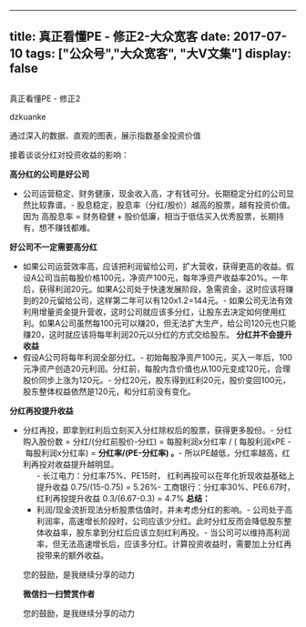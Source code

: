 
---
title:   真正看懂PE - 修正2-大众宽客
date: 2017-07-10
tags: ["公众号","大众宽客", "大V文集"]
display: false
---


## 



真正看懂PE - 修正2




dzkuanke




通过深入的数据、直观的图表，展示指数基金投资价值


接着谈谈分红对投资收益的影响：



**高分红的公司是好公司**
- 公司运营稳定、财务健康，现金收入高，才有钱可分。长期稳定分红的公司显然比较靠谱。- 股息稳定，股息率（分红/股价）越高的股票，越有投资价值。因为&nbsp;高股息率 =&nbsp;财务稳健 + 股价低廉，相当于低估买入优秀股票，长期持有，想不赚钱都难。


**好公司不一定需要高分红**
- 如果公司运营效率高，应该把利润留给公司，扩大营收，获得更高的收益。假设A公司当前每股价格100元，净资产100元，每年净资产收益率20%。一年后，获得利润20元。如果A公司处于快速发展阶段，急需资金，这时应该将赚到的20元留给公司，这样第二年可以有120x1.2=144元。- 如果公司无法有效利用增量资金提升营收，这时公司就应该多分红，让股东去决定如何使用红利。如果A公司虽然每100元可以赚20，但无法扩大生产，给公司120元也只能赚20，这时就应该将每年利润20元以分红的方式交给股东。
**分红并不会提升收益**
- 假设A公司将每年利润全部分红。- 初始每股净资产100元，买入一年后，100元净资产创造20元利润。分红前，每股内含价值也从100元变成120元，合理股价同步上涨为120元。- 分红20元，股东得到红利20元，股价变回100元，股东整体权益依然是120元，和分红前没有变化。


**分红再投提升收益**
- 分红再投，即拿到红利后立刻买入分红除权后的股票，获得更多股份。- 分红购入股份数 = 分红/(分红前股价-分红) = 每股利润x分红率 / (&nbsp;每股利润xPE -&nbsp;每股利润x分红率) = **分红率/(PE-分红率) 。**- 所以PE越低，分红率越高，红利再投对收益提升越明显。<ul class=" list-paddingleft-2" style="list-style-type: square;">- 长江电力：分红率75%、PE15时， 红利再投可以在年化折现收益基础上提升收益 0.75/(15-0.75) = 5.26%- 工商银行：分红率30%、PE6.67时，红利再投提升收益 0.3/(6.67-0.3) = 4.7%
**总结：**
- 利润/现金流折现法分析股票估值时，并未考虑分红的影响。- 公司处于高利润率，高速增长阶段时，公司应该少分红。此时分红反而会降低股东整体收益率，股东拿到分红后应该立刻红利再投。- 当公司可以维持高利润率，但无法高速增长后，应该多分红。计算投资收益时，需要加上分红再投带来的额外收益。


您的鼓励，是我继续分享的动力


**微信扫一扫赞赏作者**






您的鼓励，是我继续分享的动力








